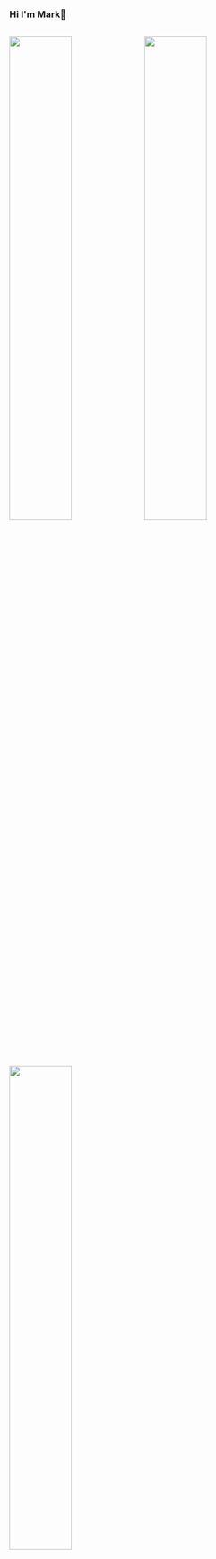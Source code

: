 ###  Hi I'm Mark👋

## 
<!-- [![Anurag's GitHub stats](https://github-readme-stats.vercel.app/api?username=markmark345&show_icons=true&theme=tokyonight)](https://github.com/anuraghazra/github-readme-stats)
[![Top Langs](https://github-readme-stats.vercel.app/api/top-langs/?username=markmark345&layout=compact&theme=tokyonight)](https://github.com/anuraghazra/github-readme-stats) -->

<img align="center" width="47%" src="https://github-readme-stats.vercel.app/api?username=markmark345&show_icons=true&theme=tokyonight"/>
<img align="center" width="47%" src="https://github-readme-streak-stats.herokuapp.com/?user=markmark345&theme=tokyonight"/>
<img align="center" width="47%" src="https://github-readme-stats.vercel.app/api/top-langs/?username=markmark345&layout=compact&theme=tokyonight"/>



